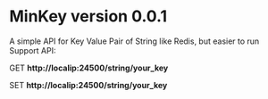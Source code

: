 # MinKey version 0.0.1
 
A simple API for Key Value Pair of String like Redis, but easier to run
Support API:

GET __http://localip:24500/string/your_key__

SET __http://localip:24500/string/your_key__
